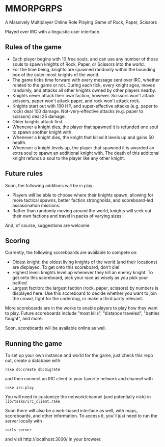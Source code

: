 MMORPGRPS
=========

A Massively Multiplayer Online Role Playing Game of Rock, Paper, Scissors

Played over IRC with a linguistic user interface.

Rules of the game
-----------------

* Each player begins with 10 free souls, and can use any number of those souls to
  spawn knights of Rock, Paper, or Scissors into the world.
* For the time being, knights are spawned randomly within the bounding box of the
  outer-most knights of the world.
* The game ticks time forward  with every message sent over IRC, whether related
  to the game or not. During each tick, every knight ages, moves randomly, and attacks
  all other knights owned by other players nearby.
* Knights never attack their own faction, however. Scissors won't attack scissors,
  paper won't attack paper, and rock won't attack rock.
* Knights start out with 100 HP, and super-effective attacks (e.g. paper to rock) deal
  100 damage. Not-very-effective attacks (e.g. paper to scissors) deal 25 damage.
* Older knights attack first.
* Whenever a knight dies, the player that spawned it is refunded one soul to spawn
  another knight with.
* Whenever a knight dies, the knight that killed it levels up and gains 50 health.
* Whenever a knight levels up, the player that spawned it is awarded an extra soul
  to spawn an additional knight with. The death of this additonal knight refunds a
  soul to the player like any other knight.

Future rules
------------

Soon, the following additions will be in play:

* Players will be able to choose where their knights spawn, allowing for more tactical
  spawns, better faction strongholds, and scoreboard-led assassination missions.
* Rather than randomly moving around the world, knights will seek out their own factions
  and travel in packs of varying sizes.

And, of course, suggestions are welcome

Scoring
-------

Currently, the following scoreboards are available to compete on:

* Oldest knight: the oldest living knights of the world (and their locations) are
  displayed. To get onto this scoreboard, don't die!
* Highest level: knights level up whenever they kill an enemy knight. To get onto this
  scoreboard, pick your race as wisely as you pick your battles!
* Largest faction: the largest faction (rock, paper, scissors) by numbers is displayed
  here. Use this scoreboard to decide whether you want to join the crowd, fight for the
  underdog, or make a third party relevant.

More scoreboards are in the works to enable players to play how they want to play. Future
scoreboards include "most kills", "distance traveled", "battles fought", and more.

Soon, scoreboards will be available online as well.

Running the game
----------------

To set up your own instance and world for the game, just check this repo out, create a
database with

```
rake db:create db:migrate
```

and then connect an IRC client to your favorite network and channel with

```
rake irc:play
```

You will need to customize the network/channel (and potentially nick) in `lib/tasks/irc_client.rake`

Soon there will also be a web-based interface as well, with maps, scoreboards, and other information.
To access it, you'll just need to run the server locally with

```
rails server
```

and visit http://localhost:3000/ in your browser.
